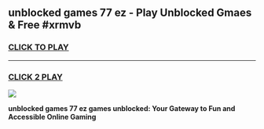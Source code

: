 
## unblocked games 77 ez - Play Unblocked Gmaes & Free #xrmvb
<h3>
<a href="https://premium.freeplayer.one?title=unblocked_games_77_ez&ref=01M">CLICK TO PLAY</a></h3>
<hr>

<h3>
<a href="https://premium.freeplayer.one?title=unblocked_games_77_ez&ref=01M">CLICK 2 PLAY</a>
  
</h3>

<a href="https://premium.freeplayer.one?title=unblocked_games_77_ez&ref=01M"><img src="https://clearcache.store/games.png"></a>


**unblocked games 77 ez games unblocked: Your Gateway to Fun and Accessible Online Gaming**
